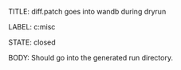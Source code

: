 TITLE:
diff.patch goes into wandb during dryrun

LABEL:
c:misc

STATE:
closed

BODY:
Should go into the generated run directory.

